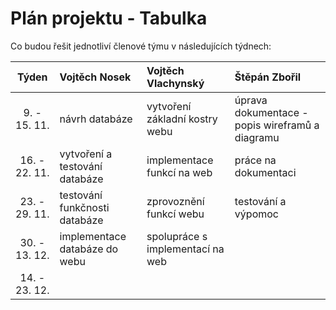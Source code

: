 # Plán projektu - Tabulka

Co budou řešit jednotliví členové týmu v následujících týdnech:

| Týden | Vojtěch Nosek | Vojtěch Vlachynský | Štěpán Zbořil |
| :---: | :---          | :---               | :---          |
| 9. - 15. 11. | návrh databáze | vytvoření základní kostry webu | úprava dokumentace - popis wireframů a diagramu |
| 16. - 22. 11. | vytvoření a testování databáze | implementace funkcí na web | práce na dokumentaci |
| 23. - 29. 11. | testování funkčnosti databáze | zprovoznění funkcí webu | testování a výpomoc |
| 30. - 13. 12. | implementace databáze do webu | spolupráce s implementací na web |  |
| 14. - 23. 12. |  |  |  |
